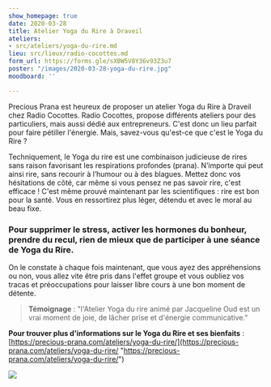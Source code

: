 ```yaml
---
show_homepage: true
date: 2020-03-28
title: Atelier Yoga du Rire à Draveil
ateliers:
- src/ateliers/yoga-du-rire.md
lieu: src/lieux/radio-cocottes.md
form_url: https://forms.gle/sXBW5V8Y36v93Z3u7
poster: "/images/2020-03-28-yoga-du-rire.jpg"
moodboard: ''

---
```

Precious Prana est heureux de proposer un atelier Yoga du Rire à Draveil chez Radio Cocottes. Radio Cocottes, propose différents ateliers pour des particuliers, mais aussi dédié aux entrepreneurs. C'est donc un lieu parfait pour faire pétiller l'énergie. Mais, savez-vous qu'est-ce que c'est le Yoga du Rire ?

Techniquement, le Yoga du rire est une combinaison judicieuse de rires sans raison favorisant les respirations profondes (prana). N’importe qui peut ainsi rire, sans recourir à l’humour ou à des blagues. Mettez donc vos hésitations de côté, car même si vous pensez ne pas savoir rire, c'est efficace ! C'est même prouvé maintenant par les scientifiques : rire est bon pour la santé. Vous en ressortirez plus léger, détendu et avec le moral au beau fixe.

### Pour supprimer le stress, activer les hormones du bonheur, prendre du recul, rien de mieux que de participer à une séance de Yoga du Rire.

On le constate à chaque fois maintenant, que vous ayez des appréhensions ou non, vous allez vite être pris dans l'effet groupe et vous oubliez vos tracas et préoccupations pour laisser libre cours à une bon moment de détente.

> **Témoignage** : "l'Atelier Yoga du rire animé par Jacqueline Oud est un vrai moment de joie, de lâcher prise et d'énergie communicative."

**Pour trouver plus d'informations sur le Yoga du Rire et ses bienfaits** : [https://precious-prana.com/ateliers/yoga-du-rire/](https://precious-prana.com/ateliers/yoga-du-rire/ "https://precious-prana.com/ateliers/yoga-du-rire/")

![](/images/illustrations/pixabay-smile-yellow-plush-toy.jpg)